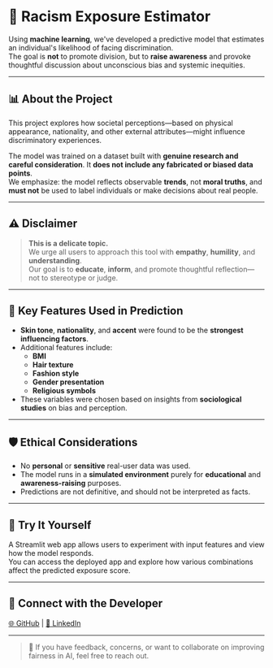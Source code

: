 # 🧠 Racism Exposure Estimator

Using **machine learning**, we've developed a predictive model that estimates an individual's likelihood of facing discrimination.  
The goal is **not** to promote division, but to **raise awareness** and provoke thoughtful discussion about unconscious bias and systemic inequities.

---

## 📊 About the Project

This project explores how societal perceptions—based on physical appearance, nationality, and other external attributes—might influence discriminatory experiences. 

The model was trained on a dataset built with **genuine research and careful consideration**. It **does not include any fabricated or biased data points**.  
We emphasize: the model reflects observable **trends**, not **moral truths**, and **must not** be used to label individuals or make decisions about real people.

---

## ⚠️ Disclaimer

> **This is a delicate topic.**  
> We urge all users to approach this tool with **empathy**, **humility**, and **understanding**.  
> Our goal is to **educate**, **inform**, and promote thoughtful reflection—not to stereotype or judge.

---

## 🧬 Key Features Used in Prediction

- **Skin tone**, **nationality**, and **accent** were found to be the **strongest influencing factors**.
- Additional features include:
  - **BMI**
  - **Hair texture**
  - **Fashion style**
  - **Gender presentation**
  - **Religious symbols**
- These variables were chosen based on insights from **sociological studies** on bias and perception.

---

## 🛡️ Ethical Considerations

- No **personal** or **sensitive** real-user data was used.
- The model runs in a **simulated environment** purely for **educational** and **awareness-raising** purposes.
- Predictions are not definitive, and should not be interpreted as facts.

---

## 🚀 Try It Yourself

A Streamlit web app allows users to experiment with input features and view how the model responds.  
You can access the deployed app and explore how various combinations affect the predicted exposure score.

---

## 🤝 Connect with the Developer

[🌐 GitHub](https://github.com/Arhamhir) | [🔗 LinkedIn](https://www.linkedin.com/in/arham-tahir-95626a28a/)

---

> 💬 If you have feedback, concerns, or want to collaborate on improving fairness in AI, feel free to reach out.

